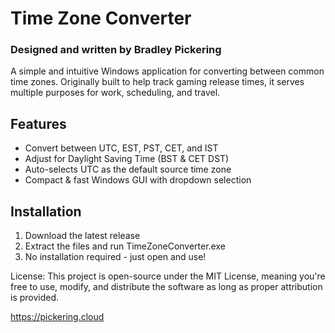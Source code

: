 # Time Zone Converter 
### Designed and written by Bradley Pickering

A simple and intuitive Windows application for converting between common time zones. 
Originally built to help track gaming release times, it serves multiple purposes for work, scheduling, and travel.

## Features

* Convert between UTC, EST, PST, CET, and IST
* Adjust for Daylight Saving Time (BST & CET DST)
* Auto-selects UTC as the default source time zone
* Compact & fast Windows GUI with dropdown selection

## Installation

1. Download the latest release
2. Extract the files and run TimeZoneConverter.exe
3. No installation required - just open and use!

License: This project is open-source under the MIT License, meaning you're free to use, modify, and distribute the software as long as proper attribution is provided.

https://pickering.cloud